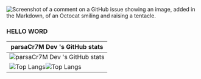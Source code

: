 
![Screenshot of a comment on a GitHub issue showing an image, added in the Markdown, of an Octocat smiling and raising a tentacle.](https://media4.giphy.com/media/v1.Y2lkPTc5MGI3NjExNzUzaGpqZXcxMmd0aXBwZG1jZXRwcjlkdWljc2ZpNnE0YXZraWFqcSZlcD12MV9pbnRlcm5hbF9naWZfYnlfaWQmY3Q9Zw/GGMNu4IgcPXzAzOYEB/giphy.gif)
### HELLO WORD
| parsaCr7M Dev 's GitHub stats  |
| ------------- |
|![ parsaCr7M Dev 's GitHub stats](https://github-readme-stats.vercel.app/api?username=parsaCr766295&theme=dark&show_icons=true)
|![Top Langs](https://github-readme-stats.vercel.app/api/top-langs/?username=parsaCr766295&langs_count=8)![Top Langs](https://github-readme-stats.vercel.app/api/top-langs/?username=parsaCr766295&layout=compact)
